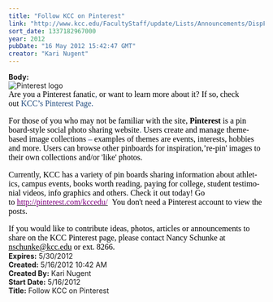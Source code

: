 ```yaml
---
title: "Follow KCC on Pinterest"
link: "http://www.kcc.edu/FacultyStaff/update/Lists/Announcements/DispForm.aspx?ID=714"
sort_date: 1337182967000
year: 2012
pubDate: "16 May 2012 15:42:47 GMT"
creator: "Kari Nugent"
---
```


<div><b>Body:</b> <div class=ExternalClassD024123BA1AA457AAFD7A82AA8506E18>
<div><img alt="Pinterest logo" src="/PublishingImages/big-p-button.png"><span style="color:black"><font face=Calibri> 
<p style="margin:0in 0in 0pt;vertical-align:top" class=MsoNormal><font size=3><span style="color:black">Are you a Pinterest fanatic</span><span style="color:#1f497d">, </span><span style="color:black">or want to learn more about it? If so, check out </span><font color="#000000"><span style="color:#1f497d">KCC’s Pinterest Page.</span><span style="color:black"></span></font></font></p>
<p style="margin:0in 0in 0pt;vertical-align:top" class=MsoNormal><span style="color:#1f497d"><font color="#000000" size=3></font></span> </p>
<p style="margin:0in 0in 0pt;vertical-align:top" class=MsoNormal><font size=3><span style="color:black">For those of you who may not be familiar with the site, </span><b><span style="color:black" lang=EN>Pinterest</span></b><span style="color:black" lang=EN> is a pin board-style social photo sharing website</span><span style="color:#1f497d" lang=EN>. </span><span style="color:black" lang=EN>Users create and manage theme-based image collections</span><span style="color:#1f497d" lang=EN> – </span><span style="color:black" lang=EN>examples of themes are events, interests, hobbies and more. Users can browse other pinboards for inspiration,’re-pin' images to their own collections and/or 'like' photos. </span></font></p>
<p style="margin:0in 0in 0pt;vertical-align:top" class=MsoNormal><span style="font-family:'Times New Roman','serif';color:black" lang=EN><font size=3></font></span> </p>
<p style="margin:0in 0in 0pt" class=MsoNormal><font size=3><span style="color:black" lang=EN>Currently, KCC has a variety of pin</span><span style="color:#1f497d" lang=EN> </span><span style="color:black" lang=EN>boards sharing information about athletics, campus events, books worth reading, paying for college, student testimonial videos, info graphics and others. Check it out today! Go to </span></font><a href="http://pinterest.com/kccedu/"><font color="#800080" size=3>http://pinterest.com/kccedu/</font></a><font size=3> <span style="color:black" lang=EN> You don't need a Pinterest account to view the posts. </span></font></p>
<p style="margin:0in 0in 0pt;vertical-align:top" class=MsoNormal><span style="color:black" lang=EN><font size=3></font></span> </p>
<p style="margin:0in 0in 0pt;vertical-align:top" class=MsoNormal><span style="color:black" lang=EN><font size=3>If you would like to contribute ideas, photos, articles or announcements to share on the KCC Pinterest page, please contact Nancy Schunke at </font><a href="mailto:nschunke@kcc.edu"><span style="color:black"><font size=3>nschunke@kcc.edu</font></span></a><font size=3> or ext. 8266.</font></span><span style="color:black"></span></p>
<p style="margin:0in 0in 0pt;vertical-align:top" class=MsoNormal></font></span></p></div></div></div>
<div><b>Expires:</b> 5/30/2012</div>
<div><b>Created:</b> 5/16/2012 10:42 AM</div>
<div><b>Created By:</b> Kari Nugent</div>
<div><b>Start Date:</b> 5/16/2012</div>
<div><b>Title:</b> Follow KCC on Pinterest</div>

